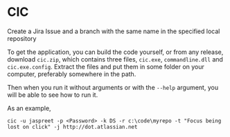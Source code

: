 # CIC
Create a Jira Issue and a branch with the same name in the specified local repository

To get the application, you can build the code yourself, or from any release, download `cic.zip`, which contains three files, `cic.exe`, `commandline.dll` and `cic.exe.config`. Extract the files and put them in some folder on your computer, preferably somewhere in the path.

Then when you run it without arguments or with the `--help` argument, you will be able to see how to run it. 

As an example, 

    cic -u jaspreet -p <Password> -k DS -r c:\code\myrepo -t "Focus being lost on click" -j http://dot.atlassian.net
